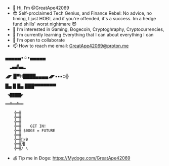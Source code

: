 - 👋 Hi, I’m @GreatApe42069
- 😎 Self-proclaimed Tech Genius, and Finance Rebel: No advice, no timing, I just HOĐL and if you're offended, it's a success. Im a hedge fund shills' worst nightmare 😈
- 👀 I’m interested in Gaming, Đogecoin, Cryptoghraphy, Cryptocurrencies, 
- 🌱 I’m currently learning Everything that I can about everything I can
- 💞️ I’m open to collaborate
- 📫 How to reach me email: GreatApe42069@proton.me

▄▄▄▄▄▪︎♤▪︎▄▄▄▄▄

      ▂▄▄▓▄▄▂
  
  ◢◤ █▀Ħ████▄▄▄▄◢◤▪︎▪︎▪︎¤╬

█▄ █ █▄ ███▀▀▀▀▀▀▀

     ◥█████◤
 
    ══╩══╩══
  
        ╬═╬
        ╬═╬
        ╬═╬
        ╬═╬    GET IN!
        ╬═╬ $ĐOGE = FUTURE 
        ╬═╬ 
        ╬═╬🤑/Đ
        ╬═╬/▌
        ╬═╬/ \
- 💰 Tip me in Đoge: https://Mydoge.com/GreatApe42069
<!---
GreatApe42069/GreatApe42069 is a ✨ special ✨ repository because its `README.md` (this file) appears on your GitHub profile.
You can click the Preview link to take a look at your changes.
--->
